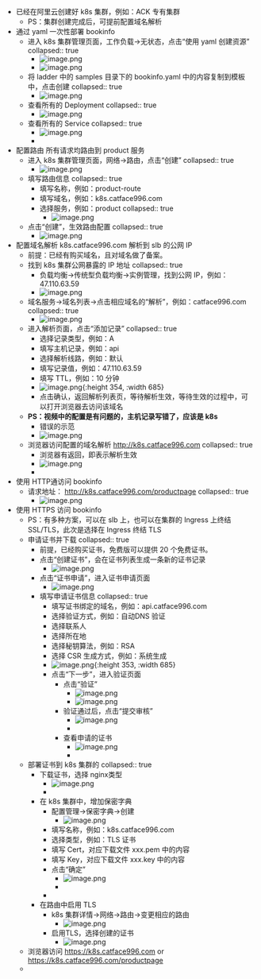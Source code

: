 - 已经在阿里云创建好 k8s 集群，例如：ACK 专有集群
	- PS：集群创建完成后，可提前配置域名解析
- 通过 yaml 一次性部署 bookinfo
	- 进入 k8s 集群管理页面，工作负载->无状态，点击“使用 yaml 创建资源”
	  collapsed:: true
		- ![image.png](../assets/image_1652084967958_0.png)
		- ![image.png](../assets/image_1652084983310_0.png)
	- 将 ladder 中的 samples 目录下的 bookinfo.yaml 中的内容复制到模板中，点击创建
	  collapsed:: true
		- ![image.png](../assets/image_1652085079274_0.png)
	- 查看所有的 Deployment
	  collapsed:: true
		- ![image.png](../assets/image_1652085167977_0.png)
	- 查看所有的 Service
	  collapsed:: true
		- ![image.png](../assets/image_1652085196549_0.png)
		-
- 配置路由 所有请求均路由到 product 服务
	- 进入 k8s 集群管理页面，网络->路由，点击“创建”
	  collapsed:: true
		- ![image.png](../assets/image_1652085576562_0.png)
	- 填写路由信息
	  collapsed:: true
		- 填写名称，例如：product-route
		- 填写域名，例如：k8s.catface996.com
		- 选择服务，例如：product
		  collapsed:: true
			- ![image.png](../assets/image_1652085641035_0.png)
	- 点击“创建”，生效路由配置
	  collapsed:: true
		- ![image.png](../assets/image_1652085924197_0.png)
- 配置域名解析  k8s.catface996.com 解析到 slb 的公网 IP
	- 前提：已经有购买域名，且对域名做了备案。
	- 找到 k8s 集群公网暴露的 IP 地址
	  collapsed:: true
		- 负载均衡->传统型负载均衡->实例管理，找到公网 IP，例如：47.110.63.59
		- ![image.png](../assets/image_1652078842816_0.png)
	- 域名服务->域名列表->点击相应域名的“解析”，例如：catface996.com
	  collapsed:: true
		- ![image.png](../assets/image_1652079069897_0.png)
	- 进入解析页面，点击“添加记录”
	  collapsed:: true
		- 选择记录类型，例如：A
		- 填写主机记录，例如：api
		- 选择解析线路，例如：默认
		- 填写记录值，例如：47.110.63.59
		- 填写 TTL，例如：10 分钟
		- ![image.png](../assets/image_1652079267732_0.png){:height 354, :width 685}
		- 点击确认，返回解析列表页，等待解析生效，等待生效的过程中，可以打开浏览器去访问该域名
	- **PS：视频中的配置是有问题的，主机记录写错了，应该是 k8s**
		- 错误的示范
		- ![image.png](../assets/image_1652089806208_0.png)
	- 浏览器访问配置的域名解析 http://k8s.catface996.com
	  collapsed:: true
		- 浏览器有返回，即表示解析生效
		- ![image.png](../assets/image_1652079477519_0.png)
		-
- 使用 HTTP通访问 bookinfo
	- 请求地址： http://k8s.catface996.com/productpage
	  collapsed:: true
		- ![image.png](../assets/image_1652079698893_0.png)
- 使用 HTTPS 访问 bookinfo
	- PS：有多种方案，可以在 slb 上，也可以在集群的 Ingress 上终结 SSL/TLS，此次是选择在 Ingress 终结 TLS
	- 申请证书并下载
	  collapsed:: true
		- 前提，已经购买证书，免费版可以提供 20 个免费证书。
		- 点击“创建证书”，会在证书列表生成一条新的证书记录
			- ![image.png](../assets/image_1652078099857_0.png)
		- 点击“证书申请”，进入证书申请页面
			- ![image.png](../assets/image_1652078200832_0.png)
		- 填写申请证书信息
		  collapsed:: true
			- 填写证书绑定的域名，例如：api.catface996.com
			- 选择验证方式，例如：自动DNS 验证
			- 选择联系人
			- 选择所在地
			- 选择秘钥算法，例如：RSA
			- 选择 CSR 生成方式，例如：系统生成
			- ![image.png](../assets/image_1652078293342_0.png){:height 353, :width 685}
			- 点击“下一步”，进入验证页面
				- 点击“验证”
					- ![image.png](../assets/image_1652078565258_0.png)
					- ![image.png](../assets/image_1652078599642_0.png)
				- 验证通过后，点击“提交审核”
					- ![image.png](../assets/image_1652078646471_0.png)
					-
				- 查看申请的证书
					- ![image.png](../assets/image_1652078692535_0.png)
					-
	- 部署证书到 k8s 集群的
	  collapsed:: true
		- 下载证书，选择 nginx类型
			- ![image.png](../assets/image_1652084365250_0.png)
			-
		- 在 k8s 集群中，增加保密字典
			- 配置管理->保密字典->创建
				- ![image.png](../assets/image_1652083868035_0.png)
			- 填写名称，例如：k8s.catface996.com
			- 选择类型，例如：TLS 证书
			- 填写 Cert，对应下载文件  xxx.pem 中的内容
			- 填写 Key，对应下载文件 xxx.key 中的内容
			- 点击“确定”
				- ![image.png](../assets/image_1652083928780_0.png)
				-
			-
		- 在路由中启用 TLS
			- k8s 集群详情->网络->路由->变更相应的路由
				- ![image.png](../assets/image_1652084546536_0.png)
			- 启用TLS，选择创建的证书
				- ![image.png](../assets/image_1652084587635_0.png)
	- 浏览器访问 https://k8s.catface996.com  or https://k8s.catface996.com/productpage
	-